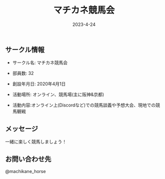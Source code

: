 ﻿---
title: 'マチカネ競馬会'
excerpt: ''
date: '2023-4-24'


ogImage:
  url: '/assets/008/icon.png'
tags:
  - 'サークル'
  
---

## サークル情報
- サークル名: マチカネ競馬会
- 部員数: 32
- 創設年月日: 2020年4月1日
- 活動場所: オンライン、競馬場(主に阪神&京都)

- 活動内容:オンライン上(Discordなど)での競馬談義や予想大会、現地での競馬観戦

## メッセージ
一緒に楽しく競馬しましょう！

## お問い合わせ先
@machikane_horse  

